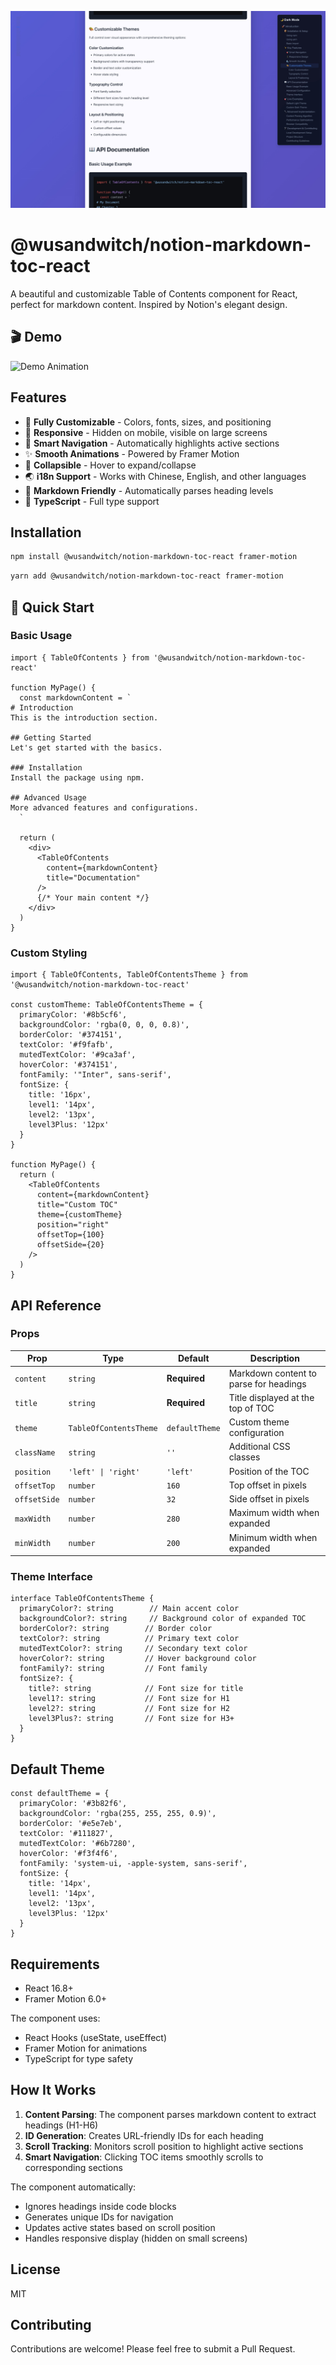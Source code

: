 ![Demo Overview](./assets/images/demo1.jpg)
# @wusandwitch/notion-markdown-toc-react

A beautiful and customizable Table of Contents component for React, perfect for markdown content. Inspired by Notion's elegant design.

## 🎬 Demo

![Demo Animation](./assets/videos/demo.gif)

## Features

- 🎨 **Fully Customizable** - Colors, fonts, sizes, and positioning
- 📱 **Responsive** - Hidden on mobile, visible on large screens
- 🎯 **Smart Navigation** - Automatically highlights active sections
- ✨ **Smooth Animations** - Powered by Framer Motion
- 🔄 **Collapsible** - Hover to expand/collapse
- 🌏 **i18n Support** - Works with Chinese, English, and other languages
- 📝 **Markdown Friendly** - Automatically parses heading levels
- 🔧 **TypeScript** - Full type support

## Installation

```bash
npm install @wusandwitch/notion-markdown-toc-react framer-motion
```

```bash
yarn add @wusandwitch/notion-markdown-toc-react framer-motion
```

## 🚀 Quick Start

### Basic Usage

```tsx
import { TableOfContents } from '@wusandwitch/notion-markdown-toc-react'

function MyPage() {
  const markdownContent = `
# Introduction
This is the introduction section.

## Getting Started
Let's get started with the basics.

### Installation
Install the package using npm.

## Advanced Usage
More advanced features and configurations.
  `

  return (
    <div>
      <TableOfContents 
        content={markdownContent}
        title="Documentation"
      />
      {/* Your main content */}
    </div>
  )
}
```

### Custom Styling

```tsx
import { TableOfContents, TableOfContentsTheme } from '@wusandwitch/notion-markdown-toc-react'

const customTheme: TableOfContentsTheme = {
  primaryColor: '#8b5cf6',
  backgroundColor: 'rgba(0, 0, 0, 0.8)',
  borderColor: '#374151',
  textColor: '#f9fafb',
  mutedTextColor: '#9ca3af',
  hoverColor: '#374151',
  fontFamily: '"Inter", sans-serif',
  fontSize: {
    title: '16px',
    level1: '14px',
    level2: '13px',
    level3Plus: '12px'
  }
}

function MyPage() {
  return (
    <TableOfContents 
      content={markdownContent}
      title="Custom TOC"
      theme={customTheme}
      position="right"
      offsetTop={100}
      offsetSide={20}
    />
  )
}
```
## API Reference

### Props

| Prop | Type | Default | Description |
|------|------|---------|-------------|
| `content` | `string` | **Required** | Markdown content to parse for headings |
| `title` | `string` | **Required** | Title displayed at the top of TOC |
| `theme` | `TableOfContentsTheme` | `defaultTheme` | Custom theme configuration |
| `className` | `string` | `''` | Additional CSS classes |
| `position` | `'left' \| 'right'` | `'left'` | Position of the TOC |
| `offsetTop` | `number` | `160` | Top offset in pixels |
| `offsetSide` | `number` | `32` | Side offset in pixels |
| `maxWidth` | `number` | `280` | Maximum width when expanded |
| `minWidth` | `number` | `200` | Minimum width when expanded |

### Theme Interface

```tsx
interface TableOfContentsTheme {
  primaryColor?: string        // Main accent color
  backgroundColor?: string     // Background color of expanded TOC
  borderColor?: string        // Border color
  textColor?: string          // Primary text color
  mutedTextColor?: string     // Secondary text color
  hoverColor?: string         // Hover background color
  fontFamily?: string         // Font family
  fontSize?: {
    title?: string            // Font size for title
    level1?: string           // Font size for H1
    level2?: string           // Font size for H2
    level3Plus?: string       // Font size for H3+
  }
}
```

## Default Theme

```tsx
const defaultTheme = {
  primaryColor: '#3b82f6',
  backgroundColor: 'rgba(255, 255, 255, 0.9)',
  borderColor: '#e5e7eb',
  textColor: '#111827',
  mutedTextColor: '#6b7280',
  hoverColor: '#f3f4f6',
  fontFamily: 'system-ui, -apple-system, sans-serif',
  fontSize: {
    title: '14px',
    level1: '14px',
    level2: '13px',
    level3Plus: '12px'
  }
}
```

## Requirements

- React 16.8+
- Framer Motion 6.0+

The component uses:
- React Hooks (useState, useEffect)
- Framer Motion for animations
- TypeScript for type safety

## How It Works

1. **Content Parsing**: The component parses markdown content to extract headings (H1-H6)
2. **ID Generation**: Creates URL-friendly IDs for each heading
3. **Scroll Tracking**: Monitors scroll position to highlight active sections
4. **Smart Navigation**: Clicking TOC items smoothly scrolls to corresponding sections

The component automatically:
- Ignores headings inside code blocks
- Generates unique IDs for navigation
- Updates active states based on scroll position
- Handles responsive display (hidden on small screens)

## License

MIT

## Contributing

Contributions are welcome! Please feel free to submit a Pull Request. 